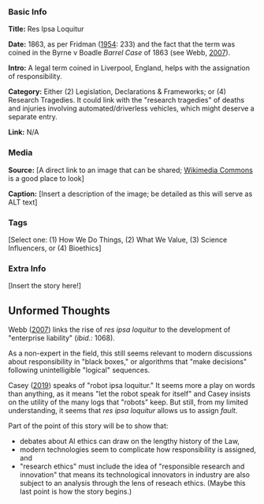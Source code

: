 ### Basic Info

**Title:** Res Ipsa Loquitur

**Date:** 1863, as per Fridman ([1954](https://doi.org/10.2307/824843): 233) and the fact that the term was coined in the Byrne v Boadle *Barrel Case* of 1863 (see Webb, [2007](https://www.jstor.org/stable/40040348)).

**Intro:** A legal term coined in Liverpool, England, helps with the assignation of responsibility.

**Category:** Either (2) Legislation, Declarations & Frameworks; or (4) Research Tragedies. It could link with the "research tragedies" of deaths and injuries involving automated/driverless vehicles, which might deserve a separate entry.

**Link:** N/A

### Media

**Source:** [A direct link to an image that can be shared; [Wikimedia Commons](https://commons.wikimedia.org/wiki/Commons:Reusing_content_outside_Wikimedia) is a good place to look]

**Caption:** [Insert a description of the image; be detailed as this will serve as ALT text]

### Tags

[Select one: (1) How We Do Things, (2) What We Value, (3) Science Influencers, or (4) Bioethics]

### Extra Info

[Insert the story here!]

## Unformed Thoughts
Webb ([2007](https://www.jstor.org/stable/40040348)) links the rise of *res ipsa loquitur* to the development of "enterprise liability" (*ibid.:* 1068).

As a non-expert in the field, this still seems relevant to modern discussions about responsibility in "black boxes," or algorithms that "make decisions" following unintelligible "logical" sequences.

Casey ([2019](https://dx.doi.org/10.2139/ssrn.3327673)) speaks of "robot ipsa loquitur." It seems more a play on words than anything, as it means "let the robot speak for itself" and Casey insists on the utility of the many logs that "robots" keep. But still, from my limited understanding, it seems that *res ipsa loquitur* allows us to assign *fault*.

Part of the point of this story will be to show that:
* debates about AI ethics can draw on the lengthy history of the Law,
* modern technologies seem to complicate how responsibility is assigned, and
* "research ethics" must include the idea of "responsible research and innovation" that means its technological innovators in industry are also subject to an analysis through the lens of reseach ethics. (Maybe this last point is how the story begins.)
